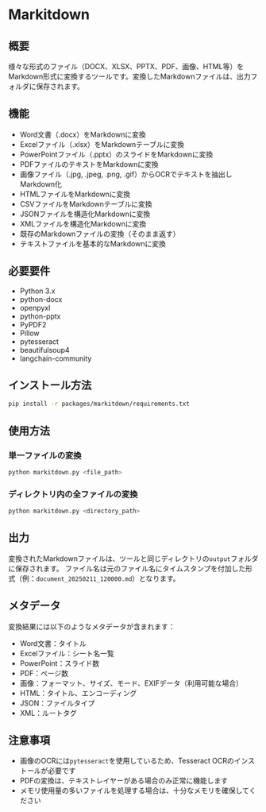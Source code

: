 # Markitdown

## 概要
様々な形式のファイル（DOCX、XLSX、PPTX、PDF、画像、HTML等）をMarkdown形式に変換するツールです。変換したMarkdownファイルは、出力フォルダに保存されます。

## 機能
- Word文書（.docx）をMarkdownに変換
- Excelファイル（.xlsx）をMarkdownテーブルに変換
- PowerPointファイル（.pptx）のスライドをMarkdownに変換
- PDFファイルのテキストをMarkdownに変換
- 画像ファイル（.jpg, .jpeg, .png, .gif）からOCRでテキストを抽出しMarkdown化
- HTMLファイルをMarkdownに変換
- CSVファイルをMarkdownテーブルに変換
- JSONファイルを構造化Markdownに変換
- XMLファイルを構造化Markdownに変換
- 既存のMarkdownファイルの変換（そのまま返す）
- テキストファイルを基本的なMarkdownに変換

## 必要要件
- Python 3.x
- python-docx
- openpyxl
- python-pptx
- PyPDF2
- Pillow
- pytesseract
- beautifulsoup4
- langchain-community

## インストール方法
```bash
pip install -r packages/markitdown/requirements.txt
```

## 使用方法
### 単一ファイルの変換
```bash
python markitdown.py <file_path>
```

### ディレクトリ内の全ファイルの変換
```bash
python markitdown.py <directory_path>
```

## 出力
変換されたMarkdownファイルは、ツールと同じディレクトリの`output`フォルダに保存されます。
ファイル名は元のファイル名にタイムスタンプを付加した形式（例：`document_20250211_120000.md`）となります。

## メタデータ
変換結果には以下のようなメタデータが含まれます：
- Word文書：タイトル
- Excelファイル：シート名一覧
- PowerPoint：スライド数
- PDF：ページ数
- 画像：フォーマット、サイズ、モード、EXIFデータ（利用可能な場合）
- HTML：タイトル、エンコーディング
- JSON：ファイルタイプ
- XML：ルートタグ

## 注意事項
- 画像のOCRには`pytesseract`を使用しているため、Tesseract OCRのインストールが必要です
- PDFの変換は、テキストレイヤーがある場合のみ正常に機能します
- メモリ使用量の多いファイルを処理する場合は、十分なメモリを確保してください
